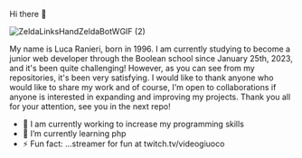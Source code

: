 Hi there 👋

![ZeldaLinksHandZeldaBotWGIF (2)](https://user-images.githubusercontent.com/119805748/236950849-9b25dce0-0b6c-4d82-8467-5c70de04283d.gif)


My name is Luca Ranieri, born in 1996. 
I am currently studying to become a junior web developer through the Boolean school since January 25th, 2023, and it's been quite challenging! 
However, as you can see from my repositories, it's been very satisfying. 
I would like to thank anyone who would like to share my work and of course, I'm open to collaborations if anyone is interested in expanding and improving my projects. 
Thank you all for your attention, see you in the next repo! 



- 🔭 I am currently working to increase my programming skills
- 🌱 I’m currently learning php
- ⚡ Fun fact: ...streamer for fun at twitch.tv/videogiuoco
